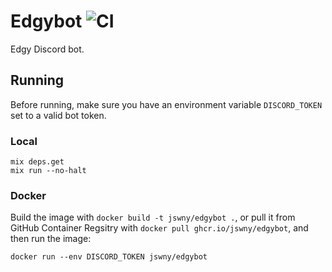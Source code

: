 # Edgybot ![CI](https://github.com/jswny/edgybot/workflows/CI/badge.svg)
Edgy Discord bot.

## Running
Before running, make sure you have an environment variable `DISCORD_TOKEN` set to a valid bot token.

### Local
```shell
mix deps.get
mix run --no-halt
```

### Docker
Build the image with `docker build -t jswny/edgybot .`, or pull it from GitHub Container Regsitry with `docker pull ghcr.io/jswny/edgybot`, and then run the image:
```shell
docker run --env DISCORD_TOKEN jswny/edgybot 
```
